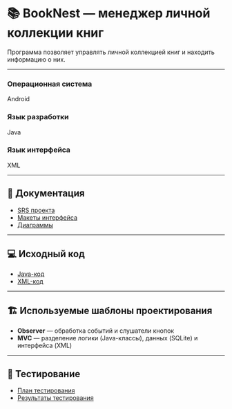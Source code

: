 # 📚 BookNest — менеджер личной коллекции книг

Программа позволяет управлять личной коллекцией книг и находить информацию о них.

---

### Операционная система
Android  

### Язык разработки
Java  

### Язык интерфейса
XML  

---

## 📑 Документация

- [SRS проекта](https://github.com/StasRimashewskii/BookNest/blob/main/Requirements/SRS.md)  
- [Макеты интерфейса]()  
- [Диаграммы]()  

---

## 💻 Исходный код

- [Java-код]()  
- [XML-код]()  

---

## 🏗️ Используемые шаблоны проектирования
- **Observer** — обработка событий и слушатели кнопок  
- **MVC** — разделение логики (Java-классы), данных (SQLite) и интерфейса (XML)  

---

## 🧪 Тестирование

- [План тестирования]()  
- [Результаты тестирования]()  
